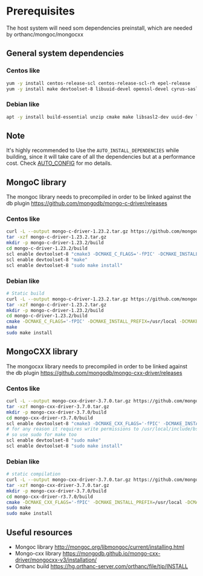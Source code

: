 # Prerequisites

The host system will need som dependencies preinstall, which are needed by orthanc/mongoc/mongocxx

## General system dependencies
### Centos like

```bash
yum -y install centos-release-scl centos-release-scl-rh epel-release
yum -y install make devtoolset-8 libuuid-devel openssl-devel cyrus-sasl-devel cmake3 zlib-devel
```

### Debian like
```bash
apt -y install build-essential unzip cmake make libsasl2-dev uuid-dev libssl-dev zlib1g-dev git curl
```

## Note
It's highly recommended to Use the ```AUTO_INSTALL_DEPENDENCIES``` while building, 
since it will take care of all the dependencies but at a performance cost.
Check [AUTO_CONFIG](./DEPENDENCIES_AUTO_CONFIG.md) for mo details.

## MongoC library
The mongoc library needs to precompiled in order to be linked against the db plugin
https://github.com/mongodb/mongo-c-driver/releases

### Centos like
```bash
curl -L --output mongo-c-driver-1.23.2.tar.gz https://github.com/mongodb/mongo-c-driver/archive/1.23.2.tar.gz
tar -xzf mongo-c-driver-1.23.2.tar.gz
mkdir -p mongo-c-driver-1.23.2/build
cd mongo-c-driver-1.23.2/build
scl enable devtoolset-8 "cmake3 -DCMAKE_C_FLAGS='-fPIC' -DCMAKE_INSTALL_PREFIX=/usr/local -DCMAKE_BUILD_TYPE=Release -DENABLE_AUTOMATIC_INIT_AND_CLEANUP=OFF .."
scl enable devtoolset-8 "make"
scl enable devtoolset-8 "sudo make install"
```

### Debian like
```bash
# Static build
curl -L --output mongo-c-driver-1.23.2.tar.gz https://github.com/mongodb/mongo-c-driver/archive/1.23.2.tar.gz
tar -xzf mongo-c-driver-1.23.2.tar.gz
mkdir -p mongo-c-driver-1.23.2/build
cd mongo-c-driver-1.23.2/build
cmake -DCMAKE_C_FLAGS='-fPIC' -DCMAKE_INSTALL_PREFIX=/usr/local -DCMAKE_BUILD_TYPE=Release -DENABLE_STATIC=ON -DENABLE_AUTOMATIC_INIT_AND_CLEANUP=OFF -DENABLE_ICU=OFF ../mongo-c-driver-1.23.2
make
sudo make install
```

## MongoCXX library
The mongocxx library needs to precompiled in order to be linked against the db plugin
https://github.com/mongodb/mongo-cxx-driver/releases

### Centos like
```bash
curl -L --output mongo-cxx-driver-3.7.0.tar.gz https://github.com/mongodb/mongo-cxx-driver/archive/3.7.0.tar.gz
tar -xzf mongo-cxx-driver-3.7.0.tar.gz
mkdir -p mongo-cxx-driver-3.7.0/build
cd mongo-cxx-driver-r3.7.0/build
scl enable devtoolset-8 "cmake3 -DCMAKE_CXX_FLAGS='-fPIC' -DCMAKE_INSTALL_PREFIX=/usr/local -DCMAKE_BUILD_TYPE=Release -DLIBBSON_DIR=/usr/local -DLIBMONGOC_DIR=/usr/local .."
# for any reason it requires write permissions to /usr/local/include/bsoncxx/v_noabi/bsoncxx/third_party/mnmlstc/share/cmake/core
# so use sudo for make too
scl enable devtoolset-8 "sudo make"
scl enable devtoolset-8 "sudo make install"
```

### Debian like
```bash
# static compilation
curl -L --output mongo-cxx-driver-3.7.0.tar.gz https://github.com/mongodb/mongo-cxx-driver/archive/3.7.0.tar.gz
tar -xzf mongo-cxx-driver-3.7.0.tar.gz
mkdir -p mongo-cxx-driver-3.7.0/build
cd mongo-cxx-driver-r3.7.0/build
cmake -DCMAKE_CXX_FLAGS='-fPIC' -DCMAKE_INSTALL_PREFIX=/usr/local -DCMAKE_BUILD_TYPE=Release -DBUILD_SHARED_LIBS=OFF -DLIBBSON_DIR=/usr/local -DLIBMONGOC_DIR=/usr/local ..
sudo make
sudo make install
```

## Useful resources
- Mongoc library http://mongoc.org/libmongoc/current/installing.html
- Mongo-cxx library https://mongodb.github.io/mongo-cxx-driver/mongocxx-v3/installation/
- Orthanc build https://hg.orthanc-server.com/orthanc/file/tip/INSTALL
